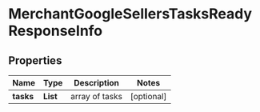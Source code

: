 # MerchantGoogleSellersTasksReadyResponseInfo


## Properties

| Name | Type | Description | Notes |
|------------ | ------------- | ------------- | -------------|
**tasks** | **List<MerchantGoogleSellersTasksReadyTaskInfo>** | array of tasks |[optional]|